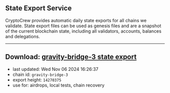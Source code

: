 ## State Export Service
CryptoCrew provides automatic daily state exports for all chains we validate. State export files can be used as genesis files and are a snapshot of the current blockchain state, including all validators, accounts, balances and delegations.

---
**Download: [gravity-bridge-3 state export](https://dl-eu2.ccvalidators.com/SERVICE/gravitybridge/gravity-bridge-3_export_14270375.json)**
---

- last updated: Wed Nov 06 2024 16:26:37
- chain id: `gravity-bridge-3`
- export height: `14270375`
- use for: airdrops, local tests, chain recovery
